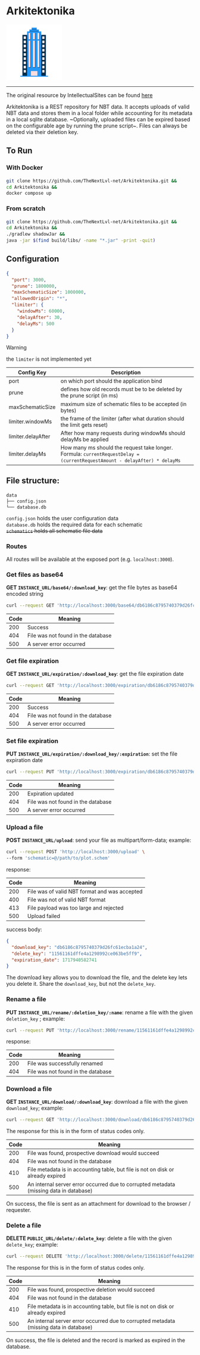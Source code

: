 # Arkitektonika

<p>
    <img src="https://raw.githubusercontent.com/IntellectualSites/Assets/main/standalone/Arkitektonika/Arkitektonika.png" width="150">
</p>

---

The original resource by IntellectualSites can be found [here](https://github.com/IntellectualSites/Arkitektonika)

Arkitektonika is a REST repository for NBT data. It accepts uploads of valid NBT data and stores them in a local folder
while accounting for its metadata in a local sqlite database. ~Optionally, uploaded files can be expired based on the
configurable age by running the prune script~. Files can always be deleted via their deletion key.

## To Run

### With Docker

```sh
git clone https://github.com/TheNextLvl-net/Arkitektonika.git &&
cd Arkitektonika &&
docker compose up
```

### From scratch

```sh
git clone https://github.com/TheNextLvl-net/Arkitektonika.git &&
cd Arkitektonika &&
./gradlew shadowJar &&
java -jar $(find build/libs/ -name "*.jar" -print -quit)
```

## Configuration

```json
{
  "port": 3000,
  "prune": 1800000,
  "maxSchematicSize": 1000000,
  "allowedOrigin": "*",
  "limiter": {
    "windowMs": 60000,
    "delayAfter": 30,
    "delayMs": 500
  }
}
```

> [!WARNING]
> the `limiter` is not implemented yet

| Config Key         | Description                                                                                                                |
|--------------------|----------------------------------------------------------------------------------------------------------------------------|
| port               | on which port should the application bind                                                                                  |
| prune              | defines how old records must be to be deleted by the prune script (in ms)                                                  |
| maxSchematicSize   | maximum size of schematic files to be accepted (in bytes)                                                                  |
| limiter.windowMs   | the frame of the limiter (after what duration should the limit gets reset)                                                 |
| limiter.delayAfter | After how many requests during windowMs should delayMs be applied                                                          |
| limiter.delayMs    | How many ms should the request take longer. Formula: `currentRequestDelay = (currentRequestAmount - delayAfter) * delayMs` |

## File structure:

```
data
├── config.json
└── database.db
```

`config.json` holds the user configuration data <br>
`database.db` holds the required data for each schematic <br>
~~`schematics`  holds all schematic file data~~

### Routes

All routes will be available at the exposed port (e.g. `localhost:3000`).

### Get files as base64

**GET `INSTANCE_URL/base64/:download_key`**: get the file bytes as base64 encoded string

```sh
curl --request GET 'http://localhost:3000/base64/db6186c8795740379d26fc61ecba1a24'
```

| Code | Meaning                            |
|------|------------------------------------|
| 200  | Success                            |
| 404  | File was not found in the database |
| 500  | A server error occurred            |

### Get file expiration

**GET `INSTANCE_URL/expiration/:download_key`**: get the file expiration date

```sh
curl --request GET 'http://localhost:3000/expiration/db6186c8795740379d26fc61ecba1a24'
```

| Code | Meaning                            |
|------|------------------------------------|
| 200  | Success                            |
| 404  | File was not found in the database |
| 500  | A server error occurred            |

### Set file expiration

**PUT `INSTANCE_URL/expiration/:download_key/:expiration`**: set the file expiration date

```sh
curl --request PUT 'http://localhost:3000/expiration/db6186c8795740379d26fc61ecba1a24/2717940582741'
```

| Code | Meaning                            |
|------|------------------------------------|
| 200  | Expiration updated                 |
| 404  | File was not found in the database |
| 500  | A server error occurred            |

### Upload a file

**POST `INSTANCE_URL/upload`**: send your file as multipart/form-data; example:

```sh
curl --request POST 'http://localhost:3000/upload' \
--form 'schematic=@/path/to/plot.schem'
```

response:

| Code | Meaning                                       |
|------|-----------------------------------------------|
| 200  | File was of valid NBT format and was accepted |
| 400  | File was not of valid NBT format              |
| 413  | File payload was too large and rejected       |
| 500  | Upload failed                                 |

success body:

```json
{
  "download_key": "db6186c8795740379d26fc61ecba1a24",
  "delete_key": "11561161dffe4a1298992ce063be5ff9",
  "expiration_date": 1717940582741
}
```

The download key allows you to download the file, and the delete key lets you delete it. Share the `download_key`, but
not the `delete_key`.

### Rename a file

**PUT `INSTANCE_URL/rename/:deletion_key/:name`**: rename a file with the given `deletion_key` ; example:

```sh
curl --request PUT 'http://localhost:3000/rename/11561161dffe4a1298992ce063be5ff9/renamed-plot.schem'
```

response:

| Code | Meaning                            |
|------|------------------------------------|
| 200  | File was successfully renamed      |
| 404  | File was not found in the database |

### Download a file

**GET `INSTANCE_URL/download/:download_key`**: download a file with the given `download_key`; example:

```sh
curl --request GET 'http://localhost:3000/download/db6186c8795740379d26fc61ecba1a24'
```

The response for this is in the form of status codes only.

| Code | Meaning                                                                                |
|------|----------------------------------------------------------------------------------------|
| 200  | File was found, prospective download would succeed                                     |
| 404  | File was not found in the database                                                     |
| 410  | File metadata is in accounting table, but file is not on disk or already expired       |
| 500  | An internal server error occurred due to corrupted metadata (missing data in database) |

On success, the file is sent as an attachment for download to the browser / requester.

### Delete a file

**DELETE `PUBLIC_URL/delete/:delete_key`**: delete a file with the given `delete_key`; example:

```sh
curl --request DELETE 'http://localhost:3000/delete/11561161dffe4a1298992ce063be5ff9'
```

The response for this is in the form of status codes only.

| Code | Meaning                                                                                |
|------|----------------------------------------------------------------------------------------|
| 200  | File was found, prospective deletion would succeed                                     |
| 404  | File was not found in the database                                                     |
| 410  | File metadata is in accounting table, but file is not on disk or already expired       |
| 500  | An internal server error occurred due to corrupted metadata (missing data in database) |

On success, the file is deleted and the record is marked as expired in the database. 
